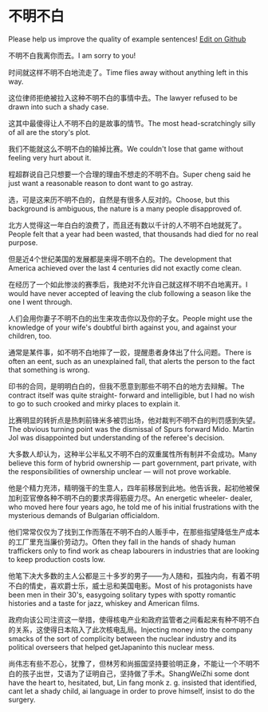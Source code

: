 # 不明不白

Please help us improve the quality of example sentences! [Edit on Github](https://github.com/jiyushe/jiyu-example-sentence-source/blob/main/chinese/bumingbubai.md)

<p><span class="chinese">不明不白我离你而去。</span><span class="english">I am sorry to you!</span></p>

<p><span class="chinese">时间就这样不明不白地流走了。</span><span class="english">Time flies away without anything left in this way.</span></p>

<p><span class="chinese">这位律师拒绝被拉入这种不明不白的事情中去。</span><span class="english">The lawyer refused to be drawn into such a shady case.</span></p>

<p><span class="chinese">这其中最傻得让人不明不白的是故事的情节。</span><span class="english">The most head-scratchingly silly of all are the story's plot.</span></p>

<p><span class="chinese">我们不能就这么不明不白的输掉比赛。</span><span class="english">We couldn't lose that game without feeling very hurt about it.</span></p>

<p><span class="chinese">程超群说自己只想要一个合理的理由不想走的不明不白。</span><span class="english">Super cheng said he just want a reasonable reason to dont want to go astray.</span></p>

<p><span class="chinese">选，可是这来历不明不白的，自然是有很多人反对的。</span><span class="english">Choose, but this background is ambiguous, the nature is a many people disapproved of.</span></p>

<p><span class="chinese">北方人觉得这一年白白的浪费了，而且还有数以千计的人不明不白地就死了。</span><span class="english">People felt that a year had been wasted, that thousands had died for no real purpose.</span></p>

<p><span class="chinese">但是近4个世纪美国的发展都是来得不明不白的。</span><span class="english">The development that America achieved over the last 4 centuries did not exactly come clean.</span></p>

<p><span class="chinese">在经历了一个如此惨淡的赛季后，我绝对不允许自己就这样不明不白地离开。</span><span class="english">I would have never accepted of leaving the club following a season like the one I went through.</span></p>

<p><span class="chinese">人们会用你妻子不明不白的出生来攻击你以及你的子女。</span><span class="english">People might use the knowledge of your wife's doubtful birth against you, and against your children, too.</span></p>

<p><span class="chinese">通常是某件事，如不明不白地摔了一跤，提醒患者身体出了什么问题。</span><span class="english">There is often an eent, such as an unexplained fall, that alerts the person to the fact that something is wrong.</span></p>

<p><span class="chinese">印书的合同，是明明白白的，但我不愿意到那些不明不白的地方去辩解。</span><span class="english">The contract itself was quite straight- forward and intelligible, but I had no wish to go to such crooked and mirky places to explain it.</span></p>

<p><span class="chinese">比赛明显的转折点是热刺前锋米多被罚出场，他对裁判不明不白的判罚感到失望。</span><span class="english">The obvious turning point was the dismissal of Spurs forward Mido. Martin Jol was disappointed but understanding of the referee's decision.</span></p>

<p><span class="chinese">大多数人却认为，这种半公半私又不明不白的双重属性所有制并不会成功。</span><span class="english">Many believe this form of hybrid ownership — part government, part private, with the responsibilities of ownership unclear — will not prove workable.</span></p>

<p><span class="chinese">他是个精力充沛，精明强干的生意人，四年前移居到此地。他告诉我，起初他被保加利亚官僚各种不明不白的要求弄得筋疲力尽。</span><span class="english">An energetic wheeler- dealer, who moved here four years ago, he told me of his initial frustrations with the mysterious demands of Bulgarian officialdom.</span></p>

<p><span class="chinese">他们常常仅仅为了找到工作而落在不明不白的人贩手中，在那些指望降低生产成本的工厂里充当廉价劳动力。</span><span class="english">Often they fall in the hands of shady human traffickers only to find work as cheap labourers in industries that are looking to keep production costs low.</span></p>

<p><span class="chinese">他笔下决大多数的主人公都是三十多岁的男子——为人随和，孤独内向，有着不明不白的情史，喜欢爵士乐，威士忌和美国电影。</span><span class="english">Most of his protagonists have been men in their 30's, easygoing solitary types with spotty romantic histories and a taste for jazz, whiskey and American films.</span></p>

<p><span class="chinese">政府向该公司注资这一举措，使得核电产业和政府监管者之间看起来有种不明不白的关系，这使得日本陷入了此次核电乱局。</span><span class="english">Injecting money into the company smacks of the sort of complicity between the nuclear industry and its political overseers that helped getJapaninto this nuclear mess.</span></p>

<p><span class="chinese">尚伟志有些不忍心，犹豫了，但林芳和尚振国坚持要验明正身，不能让一个不明不白的孩子出世，艾语为了证明自己，坚持做了手术。</span><span class="english">ShangWeiZhi some dont have the heart to, hesitated, but, Lin fang monk z. g. insisted that identified, cant let a shady child, ai language in order to prove himself, insist to do the surgery.</span></p>

